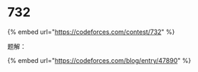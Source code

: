 # 732

{% embed url="https://codeforces.com/contest/732" %}

题解：

{% embed url="https://codeforces.com/blog/entry/47890" %}
